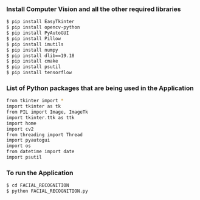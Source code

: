 ### Install Computer Vision and all the other required libraries 

```sh
$ pip install EasyTkinter
$ pip install opencv-python
$ pip install PyAutoGUI
$ pip install Pillow
$ pip install imutils
$ pip install numpy
$ pip install dlib==19.18
$ pip install cmake
$ pip install psutil
$ pip install tensorflow
```

### List of Python packages that are being used in the Application

```sh
from tkinter import *
import tkinter as tk
from PIL import Image, ImageTk
import tkinter.ttk as ttk
import home
import cv2
from threading import Thread
import pyautogui
import os
from datetime import date
import psutil
```


### To run the Application


```sh
$ cd FACIAL_RECOGNITION
$ python FACIAL_RECOGNITION.py
```


